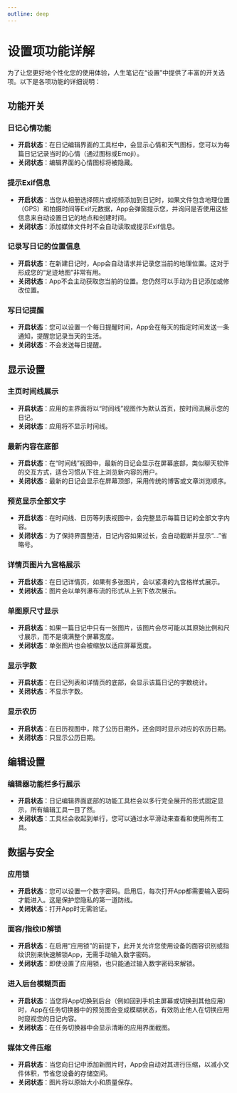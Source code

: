 ```yaml
---
outline: deep
---
```


# 设置项功能详解

为了让您更好地个性化您的使用体验，人生笔记在“设置”中提供了丰富的开关选项。以下是各项功能的详细说明：

## 功能开关

### 日记心情功能
- **开启状态**：在日记编辑界面的工具栏中，会显示心情和天气图标，您可以为每篇日记记录当时的心情（通过图标或Emoji）。
- **关闭状态**：编辑界面的心情图标将被隐藏。

### 提示Exif信息
- **开启状态**：当您从相册选择照片或视频添加到日记时，如果文件包含地理位置（GPS）和拍摄时间等Exif元数据，App会弹窗提示您，并询问是否使用这些信息来自动设置日记的地点和创建时间。
- **关闭状态**：添加媒体文件时不会自动读取或提示Exif信息。

### 记录写日记的位置信息
- **开启状态**：在新建日记时，App会自动请求并记录您当前的地理位置。这对于形成您的“足迹地图”非常有用。
- **关闭状态**：App不会主动获取您当前的位置。您仍然可以手动为日记添加或修改位置。

### 写日记提醒
- **开启状态**：您可以设置一个每日提醒时间，App会在每天的指定时间发送一条通知，提醒您记录当天的生活。
- **关闭状态**：不会发送每日提醒。

## 显示设置

### 主页时间线展示
- **开启状态**：应用的主界面将以“时间线”视图作为默认首页，按时间流展示您的日记。
- **关闭状态**：应用将不显示时间线。

### 最新内容在底部
- **开启状态**：在“时间线”视图中，最新的日记会显示在屏幕底部，类似聊天软件的交互方式，适合习惯从下往上浏览新内容的用户。
- **关闭状态**：最新的日记会显示在屏幕顶部，采用传统的博客或文章浏览顺序。

### 预览显示全部文字
- **开启状态**：在时间线、日历等列表视图中，会完整显示每篇日记的全部文字内容。
- **关闭状态**：为了保持界面整洁，日记内容如果过长，会自动截断并显示“...”省略号。

### 详情页图片九宫格展示
- **开启状态**：在日记详情页，如果有多张图片，会以紧凑的九宫格样式展示。
- **关闭状态**：图片会以单列瀑布流的形式从上到下依次展示。

### 单图原尺寸显示
- **开启状态**：如果一篇日记中只有一张图片，该图片会尽可能以其原始比例和尺寸展示，而不是填满整个屏幕宽度。
- **关闭状态**：单张图片也会被缩放以适应屏幕宽度。

### 显示字数
- **开启状态**：在日记列表和详情页的底部，会显示该篇日记的字数统计。
- **关闭状态**：不显示字数。

### 显示农历
- **开启状态**：在日历视图中，除了公历日期外，还会同时显示对应的农历日期。
- **关闭状态**：只显示公历日期。

## 编辑设置

### 编辑器功能栏多行展示
- **开启状态**：日记编辑界面底部的功能工具栏会以多行完全展开的形式固定显示，所有编辑工具一目了然。
- **关闭状态**：工具栏会收起到单行，您可以通过水平滑动来查看和使用所有工具。

## 数据与安全

### 应用锁
- **开启状态**：您可以设置一个数字密码。启用后，每次打开App都需要输入密码才能进入。这是保护您隐私的第一道防线。
- **关闭状态**：打开App时无需验证。

### 面容/指纹ID解锁
- **开启状态**：在启用“应用锁”的前提下，此开关允许您使用设备的面容识别或指纹识别来快速解锁App，无需手动输入数字密码。
- **关闭状态**：即使设置了应用锁，也只能通过输入数字密码来解锁。

### 进入后台模糊页面
- **开启状态**：当您将App切换到后台（例如回到手机主屏幕或切换到其他应用）时，App在任务切换器中的预览图会变成模糊状态，有效防止他人在切换应用时窥视您的日记内容。
- **关闭状态**：在任务切换器中会显示清晰的应用界面截图。

### 媒体文件压缩
- **开启状态**：当您向日记中添加新图片时，App会自动对其进行压缩，以减小文件体积，节省您设备的存储空间。
- **关闭状态**：图片将以原始大小和质量保存。
